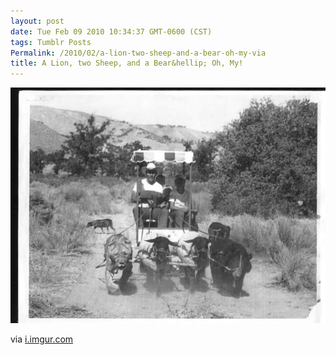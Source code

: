 ```yaml
---
layout: post
date: Tue Feb 09 2010 10:34:37 GMT-0600 (CST)
tags: Tumblr Posts
Permalink: /2010/02/a-lion-two-sheep-and-a-bear-oh-my-via
title: A Lion, two Sheep, and a Bear&hellip; Oh, My!
---
```


![](/public/assets/tumblr/tumblr_kxl21qL3FI1qa4klho1_1280.jpg)

via [i.imgur.com](http://i.imgur.com/4X7xDl.jpg)
